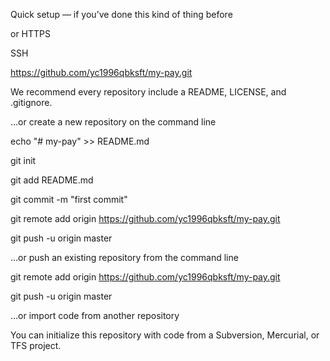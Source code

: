 Quick setup — if you’ve done this kind of thing before

or	HTTPS

SSH

https://github.com/yc1996qbksft/my-pay.git

We recommend every repository include a README, LICENSE, and .gitignore.

…or create a new repository on the command line

echo "# my-pay" >> README.md

git init

git add README.md

git commit -m "first commit"

git remote add origin https://github.com/yc1996qbksft/my-pay.git

git push -u origin master

…or push an existing repository from the command line

git remote add origin https://github.com/yc1996qbksft/my-pay.git

git push -u origin master

…or import code from another repository

You can initialize this repository with code from a Subversion, Mercurial, or TFS project.
